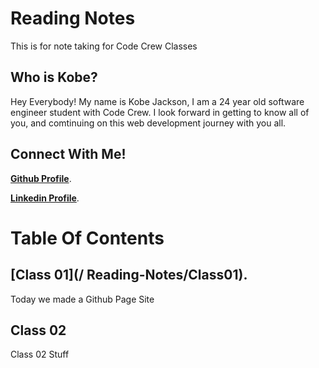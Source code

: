 # Reading Notes 

This is for note taking for Code Crew Classes 


## Who is Kobe? 

Hey Everybody! My name is Kobe Jackson, I am a 24 year old software engineer student with Code Crew. I look forward in getting to know all of you, and comtinuing on this web development journey with you all. 


## Connect With Me!

[**Github Profile**](/https://github.com/kobejackson98/).

[**Linkedin Profile**](/https://www.linkedin.com/in/kobejackson98/).


# Table Of Contents


## [Class 01](/ Reading-Notes/Class01).

Today we made a Github Page Site

## Class 02

Class 02 Stuff 
